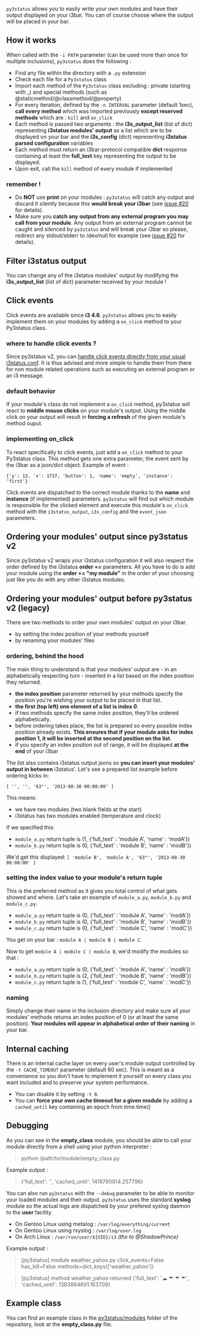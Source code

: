 `py3status` allows you to easily write your own modules and have their output displayed on your i3bar. You can of course choose where the output will be placed in your bar.

## How it works
When called with the `-i PATH` parameter (can be used more than once for multiple inclusions), `py3status` does the following :
* Find any file within the directory with a `.py` extension
* Check each file for a `Py3status` class
* Import each method of the `Py3status` class excluding : private (starting with _) and special methods (such as @staticmethod/@classmethod/@property)
* For every iteration, defined by the `-n INTERVAL` parameter (default 1sec), **call every method** which was imported previously **except reserved methods** which are : `kill` and `on_click`
* Each method is passed two arguments : the **i3s_output_list** (list of dict) representing **i3status modules' output** as a list which are to be displayed on your bar and the **i3s_config** (dict) representing **i3status parsed configuration** variables
* Each method must return an i3bar-protocol compatible **dict** response containing at least the **full_text** key representing the output to be displayed.
* Upon exit, call the `kill` method of every module if implemented

### remember !
* Do **NOT** use **print** on your modules : `py3status` will catch any output and discard it silently because this **would break your i3bar** (see [issue #20](https://github.com/ultrabug/py3status/issues/20) for details).
* Make sure you **catch any output from any external program you may call from your module**. Any output from an external program cannot be caught and silenced by `py3status` and will break your i3bar so please, redirect any stdout/stderr to /dev/null for example (see [issue #20](https://github.com/ultrabug/py3status/issues/20) for details).

## Filter i3status output
You can change any of the i3status modules' output by modifying the **i3s_output_list** (list of dict) parameter received by your module !

## Click events
Click events are available since **i3 4.6**. `py3status` allows you to easily implement them on your modules by adding a `on_click` method to your Py3status class.

### where to handle click events ?
Since py3status v2, you can [handle click events directly from your usual i3status.conf](https://github.com/ultrabug/py3status/wiki/Handle-click-events-directly-from-your-i3status-config). It is thus advised and more simple to handle them from there for non module related operations such as executing an external program or an i3 message.

### default behavior
If your module's class do not implement a `on_click` method, py3status will react to **middle mouse clicks** on your module's output. Using the middle click on your output will result in **forcing a refresh** of the given module's method ouput.

### implementing on_click
To react specifically to click events, just add a `on_click` method to your Py3status class. This method gets one extra parameter, the event sent by the i3bar as a json/dict object. Example of event :

`{'y': 13, 'x': 1737, 'button': 1, 'name': 'empty', 'instance': 'first'}`

Click events are dispatched to the correct module thanks to the **name** and **instance** (if implemented) parameters. `py3status` will find out which module is responsible for the clicked element and execute this module's `on_click` method with the `i3status_output`, `i3s_config` and the `event_json` parameters.

## Ordering your modules' output since py3status v2
Since py3status v2 wraps your i3status configuration it will also respect the order defined by the i3status **order +=** parameters. All you have to do is add your module using the **order += "my module"** in the order of your choosing just like you do with any other i3status modules.

## Ordering your modules' output before py3status v2 (legacy)
There are two methods to order your own modules' output on your i3bar.
* by setting the index position of your methods yourself
* by renaming your modules' files

### ordering, behind the hood
The main thing to understand is that your modules' output are - in an alphabetically respecting turn - inserted in a list based on the index position they returned.
* **the index position** parameter returned by your methods specify the position you're wishing your output to be placed in that list.
* **the first (top left) one element of a list is index 0**.
* if two methods specify the same index position, they'll be ordered alphabetically.
* before ordering takes place, the list is prepared so every possible index position already exists. **This ensures that if your module asks for index position 1, it will be inserted at the second position on the list**.
* if you specify an index position out of range, it will be displayed **at the end** of your i3bar

The list also contains i3status output jsons so **you can insert your modules' output in between** i3status'. Let's see a prepared list example before ordering kicks in:

`[ '', '', '63°', '2013-08-30 00:00:00' ]`

This means:
* we have two modules (two blank fields at the start)
* i3status has two modules enabled (temperature and clock)

If we specified this:
* `module_a.py` return tuple is (1, {'full_text' : 'module A', 'name' : 'modA'})
* `module_b.py` return tuple is (0, {'full_text' : 'module B', 'name' : 'modB'})

We'd get this displayed:
`[ 'module B', 'module A', '63°', '2013-08-30 00:00:00' ]`

### setting the index value to your module's return tuple
This is the preferred method as it gives you total control of what gets showed and where. Let's take an example of `module_a.py`, `module_b.py` and `module_c.py`.
* `module_a.py` return tuple is (0, {'full_text' : 'module A', 'name' : 'modA'})
* `module_b.py` return tuple is (0, {'full_text' : 'module B', 'name' : 'modB'})
* `module_c.py` return tuple is (0, {'full_text' : 'module C', 'name' : 'modC'})

You get on your bar : `module A | module B | module C`.

Now to get `module A | module C | module B`, we'd modify the modules so that :
* `module_a.py` return tuple is (0, {'full_text' : 'module A', 'name' : 'modA'})
* `module_b.py` return tuple is (2, {'full_text' : 'module B', 'name' : 'modB'})
* `module_c.py` return tuple is (1, {'full_text' : 'module C', 'name' : 'modC'})

### naming
Simply change their name in the inclusion directory and make sure all your modules' methods returns an index position of 0 (or at least the same position). **Your modules will appear in alphabetical order of their naming** in your bar.

## Internal caching
There is an internal cache layer on every user's module output controlled by the `-t CACHE_TIMEOUT` parameter (default 60 sec). This is meant as a convenience so you don't have to implement it yourself on every class you want included and to preserve your system performance.
* You can disable it by setting `-t 0`.
* You can **force your own cache timeout for a given module** by adding a `cached_until` key containing an epoch from time.time()

## Debugging
As you can see in the **empty_class** module, you should be able to call your module directly from a shell using your python interpreter :

> python /path/to/module/empty_class.py

Example output :

> {'full_text': '', 'cached_until': 1419790914.257796}

You can also run `py3status` with the `--debug` parameter to be able to monitor your loaded modules and their output. `py3status` uses the standard **syslog** module so the actual logs are dispatched by your prefered syslog daemon to the **user** facility.
* On Gentoo Linux using metalog : `/var/log/everything/current`
* On Gentoo Linux using rsyslog : `/var/log/user.log`
* On Arch Linux : `/var/run/user/${UID}/i3` *(thx to @ShadowPrince)*

Example output :

> [py3status] module weather_yahoo.py click_events=False has_kill=False methods=dict_keys(['weather_yahoo'])

> [py3status] method weather_yahoo returned {'full_text': '☁ ☂ ☂ ☂', 'cached_until': 1383864691.163709}

## Example class
You can find an example class in the [py3status/modules](https://github.com/ultrabug/py3status/tree/master/py3status/modules) folder of the repository, look at the **empty_class.py** file.
